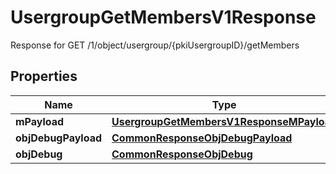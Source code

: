 

# UsergroupGetMembersV1Response

Response for GET /1/object/usergroup/{pkiUsergroupID}/getMembers

## Properties

| Name | Type | Description | Notes |
|------------ | ------------- | ------------- | -------------|
|**mPayload** | [**UsergroupGetMembersV1ResponseMPayload**](UsergroupGetMembersV1ResponseMPayload.md) |  |  |
|**objDebugPayload** | [**CommonResponseObjDebugPayload**](CommonResponseObjDebugPayload.md) |  |  [optional] |
|**objDebug** | [**CommonResponseObjDebug**](CommonResponseObjDebug.md) |  |  [optional] |



